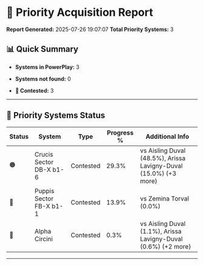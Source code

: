# 🎯 Priority Acquisition Report

**Report Generated:** 2025-07-26 19:07:07
**Total Priority Systems:** 3

## 📊 Quick Summary

- **Systems in PowerPlay:** 3
- **Systems not found:** 0

- **🔴 Contested:** 3

---

## 🎯 Priority Systems Status

| Status | System | Type | Progress % | Additional Info |
|--------|--------|------|------------|----------------|
| 🟠 | Crucis Sector DB-X b1-6 | Contested | 29.3% | vs Aisling Duval (48.5%), Arissa Lavigny-Duval (15.0%) (+3 more) |
| 🔴 | Puppis Sector FB-X b1-1 | Contested | 13.9% | vs Zemina Torval (0.0%) |
| 🔴 | Alpha Circini | Contested | 0.3% | vs Aisling Duval (1.1%), Arissa Lavigny-Duval (0.6%) (+2 more) |

---

